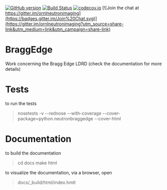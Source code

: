 [![GitHub version](https://badge.fury.io/gh/ornlneutronimaging%2FBraggEdge.svg)](https://badge.fury.io/gh/ornlneutronimaging%2FBraggEdge)
[![Build Status](https://travis-ci.org/JeanBilheux/BraggEdgeVersioneer.svg?branch=master)](https://travis-ci.org/JeanBilheux/BraggEdgeVersioneer)
[![codecov.io](https://codecov.io/github/ornlneutronimaging/BraggEdge/coverage.svg?branch=master)](https://codecov.io/github/ornlneutronimaging/BraggEdge?branch=master)
[![Join the chat at https://gitter.im/ornlneutronimaging](https://badges.gitter.im/Join%20Chat.svg)](https://gitter.im/ornlneutronimaging?utm_source=share-link&utm_medium=link&utm_campaign=share-link)


# BraggEdge
Work concerning the Bragg Edge LDRD (check the documentation for more details)

# Tests
to run the tests
> nosetests -v --rednose --with-coverage --cover-package=python.neutronbraggedge --cover-html

# Documentation
to build the documentation
> cd docs
> make html

to visualize the documentation, via a browser, open
> docs/_build/html/index.hmtl
